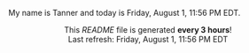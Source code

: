 My name is Tanner and today is Friday, August 1, 11:56 PM EDT.

<p align="center">This <i>README</i> file is generated <b>every 3 hours</b>!</br>Last refresh: Friday, August 1, 11:56 PM EDT<br /></p>

